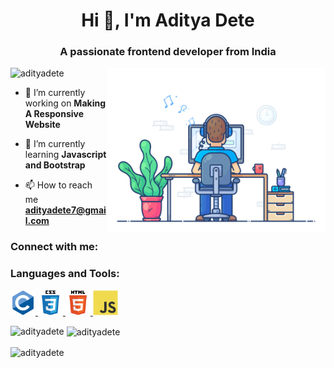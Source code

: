<h1 align="center">Hi 👋, I'm Aditya Dete</h1>
<h3 align="center">A passionate frontend developer from India</h3>
<img align="right" alt="Coding" width="350"  src="https://raw.githubusercontent.com/SupianIDz/SupianIDz/main/coding.gif">

<p align="left"> <img src="https://komarev.com/ghpvc/?username=adityadete&label=Profile%20views&color=0e75b6&style=flat" alt="adityadete" /> </p>

- 🔭 I’m currently working on **Making A Responsive Website**

- 🌱 I’m currently learning **Javascript and Bootstrap**

- 📫 How to reach me **adityadete7@gmail.com**

<h3 align="left">Connect with me:</h3>
<p align="left">
</p>

<h3 align="left">Languages and Tools:</h3>
<p align="left"> <a href="https://www.cprogramming.com/" target="_blank" rel="noreferrer"> <img src="https://raw.githubusercontent.com/devicons/devicon/master/icons/c/c-original.svg" alt="c" width="40" height="40"/> </a> <a href="https://www.w3schools.com/css/" target="_blank" rel="noreferrer"> <img src="https://raw.githubusercontent.com/devicons/devicon/master/icons/css3/css3-original-wordmark.svg" alt="css3" width="40" height="40"/> </a> <a href="https://www.w3.org/html/" target="_blank" rel="noreferrer"> <img src="https://raw.githubusercontent.com/devicons/devicon/master/icons/html5/html5-original-wordmark.svg" alt="html5" width="40" height="40"/> </a> <a href="https://developer.mozilla.org/en-US/docs/Web/JavaScript" target="_blank" rel="noreferrer"> <img src="https://raw.githubusercontent.com/devicons/devicon/master/icons/javascript/javascript-original.svg" alt="javascript" width="40" height="40"/> </a> </p>

<p><img align="left" src="https://github-readme-stats.vercel.app/api/top-langs?username=adityadete&show_icons=true&locale=en&layout=compact" alt="adityadete" /></p>

<p>&nbsp;<img align="center" src="https://github-readme-stats.vercel.app/api?username=adityadete&show_icons=true&locale=en" alt="adityadete" /></p>

<p><img align="center" src="https://github-readme-streak-stats.herokuapp.com/?user=adityadete&" alt="adityadete" /></p>
